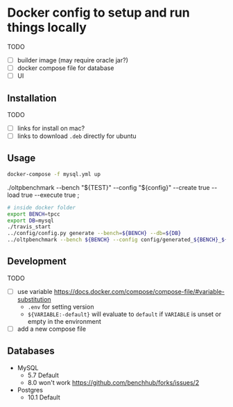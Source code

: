 # Docker config to setup and run things locally

TODO

- [ ] builder image (may require oracle jar?)
- [ ] docker compose file for database
- [ ] UI

## Installation

TODO

- [ ] links for install on mac?
- [ ] links to download `.deb` directly for ubuntu

## Usage

````bash
docker-compose -f mysql.yml up
````

 ./oltpbenchmark --bench "${TEST}" --config "${config}"  --create true    --load true   --execute true ;

````bash
# inside docker folder
export BENCH=tpcc
export DB=mysql
./travis_start
../config/config.py generate --bench=${BENCH} --db=${DB}
../oltpbenchmark --bench ${BENCH} --config config/generated_${BENCH}_${DB}_config.xml --create true --load true --execute true
````

## Development

TODO

- [ ] use variable https://docs.docker.com/compose/compose-file/#variable-substitution
  - `.env` for setting version
  - `${VARIABLE:-default}` will evaluate to `default` if `VARIABLE` is unset or empty in the environment
- [ ] add a new compose file

## Databases

- MySQL
  - 5.7 Default
  - 8.0 won't work https://github.com/benchhub/forks/issues/2
- Postgres
  - 10.1 Default